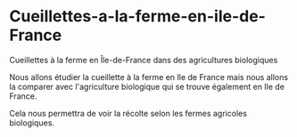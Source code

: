 # Cueillettes-a-la-ferme-en-ile-de-France
Cueillettes à la ferme en Île-de-France dans des agricultures biologiques

Nous allons étudier la cueillette à la ferme en Ile de France mais nous allons la comparer avec l'agriculture biologique qui se trouve également en Ile de France. 

Cela nous permettra de voir la récolte selon les fermes agricoles biologiques. 

